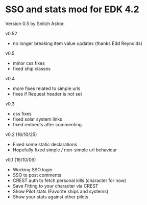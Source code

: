 SSO and stats mod for EDK 4.2
===
Version 0.5 by Snitch Ashor.

v0.52
 - no longer breaking item value updates (thanks Edd Reynolds)

v0.5
 - minor css fixes
 - fixed ship classes

v0.4
 - more fixes related to simple urls
 - fixes if Request header is not set

v0.3
 - css fixes
 - fixed solar system links
 - fixed redirects after commenting

v0.2 (16/10/25)
 - Fixed some static declarations
 - Hopefully fixed simple / non-simple url behaviour

v0.1 (16/10/06)
 - Working SSO login
 - SSO to post comments
 - CREST auth to fetch personal kills (character for now)
 - Save Fitting to your character via CREST
 - Show Pilot stats (Favorite ships and systems)
 - Show your stats against other pilots


